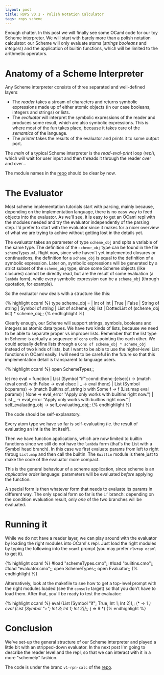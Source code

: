 ```yaml
---
layout: post
title: ROPS v0.1 - Polish Notation Calculator
tags: rops scheme
---
```


Enough chatter. In this post we will finally see some OCaml code for
our toy Scheme interpreter. We will start with barely more than a
polish notation calculator: our Scheme will only evaluate atoms
(_strings_ _booleans_ and _integers_) and the application of builtin
functions, which will be limited to the arithmetic operators.

Anatomy of a Scheme Interpreter
===============================

Any Scheme interpreter consists of three separated and well-defined
layers:

- The _reader_ takes a stream of characters and returns symbolic
  expressions made up of either atomic objects (in our case booleans,
  integers and strings) or lists.
- The _evaluator_ will interpret the symbolic expressions of the
  reader and produces some result, which are also symbolic
  expressions. This is where most of the fun takes place, because it
  takes care of the _semantics_ of the language. 
- The _printer_ takes the results of the evaluator and prints it to
  some output port.

The _main_ of a typical Scheme interpreter is the _read-eval-print_
loop (_repl_), which will wait for user input and then threads it
through the reader over and over...

The module names in the [repo](https://github.com/jarnaldich/rops)
should be clear by now.

The Evaluator
=============

Most scheme implementation tutorials start with parsing, mainly
because, depending on the implementation language, there is no easy
way to feed objects into the evaluator. As we'll see, it is easy to
get an OCaml repl with the modules needed and try the evaluator
independently of the parsing step. I'd prefer to start with the
evaluator since it makes for a nicer overview of what we are trying to
achive without getting lost in the details yet.

The evaluator takes an parameter of type `scheme_obj` and spits a
variable of the same type. The definition of the `scheme_obj` type can
be found in the file `schemeTypes.ml`. Right now, since whe haven't
yet implemented closures or continuations, the definition for a
`scheme_obj` is equal to the definition of a symbolic expression.
Later on, symbolic expressions will be generated by a strict subset of
the `scheme_obj` type, since some Scheme objects (like closures)
cannot be directly read, but are the result of some evaluation (a
`lambda` form), while every symbolic expression can be a `scheme_obj`
(through quotation, for example).

So the evaluator now deals with a structure like this:

{% highlight ocaml %}
type scheme_obj =
    | Int of int
    | True
    | False
    | String of string
    | Symbol of string
    | List of scheme_obj list
    | DottedList of (scheme_obj list) * scheme_obj;;
{% endhighlight %}

Clearly enough, our Scheme will support strings, symbols, booleans and
integers as atomic data types. We have two kinds of lists, because we
need to be able to separate proper vs improper lists. Remember that
the list type in Scheme is actually a sequence of `cons` cells
pointing tho each other. We could actually define lists through a
`Cons of scheme_obj * scheme_obj` instead of two kinds of lists, but I
want to be able to use the higher-level List functions in OCaml
easily. I will need to be careful in the future so that this
implementation detail is transparent to language users.

{% highlight ocaml %}
open SchemeTypes;;

let rec eval = function
  | List (Symbol "if"::cond::thenc::[elsec]) ->
    (match (eval cond) with
        False -> eval elsec
      | _ -> eval thenc)
  | List (Symbol b::params) ->
    (match Builtins.of_string b with
        Some f -> f (List.map eval params)
      | None -> eval_error "Apply only works with builtins right now.")
  | List _ ->
    eval_error "Apply only works with builtins right now."
  | self_evaluating_obj -> self_evaluating_obj;;
{% endhighlight %}

The code should be self-explanatory. 

Every atom type we have so far is
self-evaluating (ie. the result of evaluating an Int is the Int
itself). 

Then we have function applications, which are now limited to builtin
functions since we still do not have the `lambda` form (that's the
List with a Symbol head branch). In this case we first evaluate params
from left to right throug `List.map` and then call the builtin. The
`Builtin` module is there just to make the code of the evaluator more
compact.

This is the general behaviour of a scheme application, since scheme is
an _applicative order_ language: parameters will be evaluated _before_
applying the function.

A special form is then whatever form that needs to evaluate its params
in different way. The only special form so far is the `if` branch:
depending on the condition evaluation result, only _one_ of the two
branches will be evaluated.

Running it
==========

While we do not have a reader layer, we can play around with the
evaluator by loading the right modules into OCaml's repl. Just load
the right modules by typing the following into the `ocaml` prompt (you
may prefer `rlwrap ocaml` to get it).

{% highlight ocaml %}
#load "schemeTypes.cmo";;
#load "builtins.cmo";;
#load "evaluator.cmo";;
open SchemeTypes;;
open Evaluator;;
{% endhighlight %}

Alternatively, look at the makefile to see how to get a top-level
prompt with the right modules loaded (see the `console` target) so
that you don't have to load them. After that, you'll be ready to test
the evaluator:

{% highlight ocaml %}
eval (List [Symbol "if"; True; Int 1; Int 2]);; (* => 1 *)
eval (List [Symbol "+"; Int 3; Int 1; Int 2]);; (* => 6 *)
{% endhighlight %}

Conclusion
==========

We've set-up the general structure of our Scheme interpreter and
played a little bit with an stripped-down evaluator. In the next post
I'm going to describe the reader level and the repl, so that we can
interact with it in a more "schemely" fashion.

The code is under the branc `v1-rpn-calc` of the [repo](https://github.com/jarnaldich/rops/).
